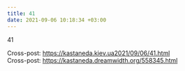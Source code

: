 ```yaml
---
title: 41
date: 2021-09-06 10:18:34 +03:00
---
```


41



Cross-post: <https://kastaneda.kiev.ua2021/09/06/41.html><br>
Cross-post: <https://kastaneda.dreamwidth.org/558345.html>
